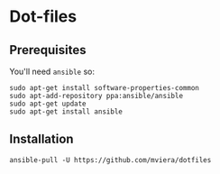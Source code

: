 # Dot-files

## Prerequisites

You'll need `ansible` so:

    sudo apt-get install software-properties-common
    sudo apt-add-repository ppa:ansible/ansible
    sudo apt-get update
    sudo apt-get install ansible


## Installation

    ansible-pull -U https://github.com/mviera/dotfiles
